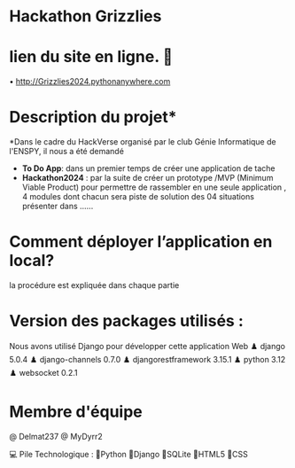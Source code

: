 # Hackathon Grizzlies

# lien du site en ligne.  📌
•	http://Grizzlies2024.pythonanywhere.com


# Description du projet*
*Dans le cadre du HackVerse organisé par le club Génie Informatique de l'ENSPY, il nous a été demandé 
- **To Do App**: dans un premier temps de créer une application de tache 
- **Hackathon2024** : par la suite de créer un prototype /MVP (Minimum Viable Product) pour permettre de rassembler en une seule application , 4 modules dont chacun sera piste de solution des 04 situations présenter dans ...... 


# Comment déployer l’application en local?

 la procédure est expliquée dans chaque partie

# Version des packages utilisés :
Nous avons utilisé Django pour développer cette application Web 
	♟️ django 5.0.4
	♟️ django-channels 0.7.0
	♟️ djangorestframework 3.15.1
	♟️ python 3.12
	♟️ websocket 0.2.1



# Membre d'équipe
@ Delmat237
@ MyDyrr2

💻 Pile Technologique :
	🗿Python 
 	🗿Django 
  	🗿SQLite 
    🗿HTML5 
    🗿CSS

